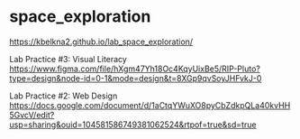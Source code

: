 # space_exploration
https://kbelkna2.github.io/lab_space_exploration/

Lab Practice #3: Visual Literacy
https://www.figma.com/file/hXgm47Yh18Oc4KqyUixBe5/RIP-Pluto?type=design&node-id=0-1&mode=design&t=8XGp9qvSoyJHFvkJ-0

Lab Practice #2: Web Design
https://docs.google.com/document/d/1aCtqYWuXO8pyCbZdkpQLa40kvHH5GvcV/edit?usp=sharing&ouid=104581586749381062524&rtpof=true&sd=true
